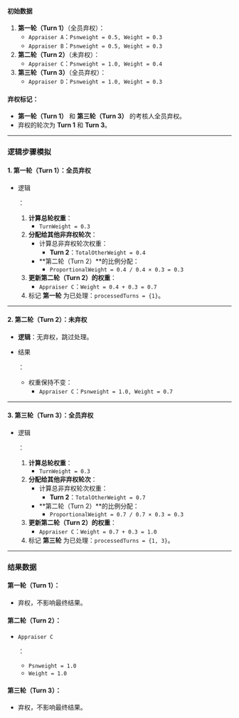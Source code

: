 

#### 初始数据

1. **第一轮（Turn 1）**（全员弃权）：
   - `Appraiser A`：`Psnweight = 0.5, Weight = 0.3`
   - `Appraiser B`：`Psnweight = 0.5, Weight = 0.3`
2. **第二轮（Turn 2）**（未弃权）：
   - `Appraiser C`：`Psnweight = 1.0, Weight = 0.4`
3. **第三轮（Turn 3）**（全员弃权）：
   - `Appraiser D`：`Psnweight = 1.0, Weight = 0.3`

#### 弃权标记：

- **第一轮（Turn 1）** 和 **第三轮（Turn 3）** 的考核人全员弃权。
- 弃权的轮次为 **Turn 1** 和 **Turn 3**。

------

### 逻辑步骤模拟

#### 1. 第一轮（Turn 1）：全员弃权

- 逻辑

  ：

  1. **计算总轮权重**：
     - `TurnWeight = 0.3`
  2. **分配给其他非弃权轮次**：
     - 计算总非弃权轮次权重：
       - **Turn 2**：`TotalOtherWeight = 0.4`
     - **第二轮（Turn 2）**的比例分配：
       - `ProportionalWeight = 0.4 / 0.4 × 0.3 = 0.3`
  3. **更新第二轮（Turn 2）的权重**：
     - `Appraiser C`：`Weight = 0.4 + 0.3 = 0.7`
  4. 标记 **第一轮** 为已处理：`processedTurns = {1}`。

------

#### 2. 第二轮（Turn 2）：未弃权

- **逻辑**：无弃权，跳过处理。

- 结果

  ：

  - 权重保持不变：
    - `Appraiser C`：`Psnweight = 1.0, Weight = 0.7`

------

#### 3. 第三轮（Turn 3）：全员弃权

- 逻辑

  ：

  1. **计算总轮权重**：
     - `TurnWeight = 0.3`
  2. **分配给其他非弃权轮次**：
     - 计算总非弃权轮次权重：
       - **Turn 2**：`TotalOtherWeight = 0.7`
     - **第二轮（Turn 2）**的比例分配：
       - `ProportionalWeight = 0.7 / 0.7 × 0.3 = 0.3`
  3. **更新第二轮（Turn 2）的权重**：
     - `Appraiser C`：`Weight = 0.7 + 0.3 = 1.0`
  4. 标记 **第三轮** 为已处理：`processedTurns = {1, 3}`。

------

### 结果数据

#### 第一轮（Turn 1）：

- 弃权，不影响最终结果。

#### 第二轮（Turn 2）：

- ```
  Appraiser C
  ```

  ：

  - `Psnweight = 1.0`
  - `Weight = 1.0`

#### 第三轮（Turn 3）：

- 弃权，不影响最终结果。



